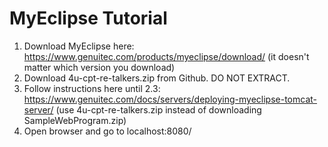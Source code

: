# MyEclipse Tutorial

1.  Download MyEclipse here: https://www.genuitec.com/products/myeclipse/download/ (it doesn't matter which version you download)
2.  Download 4u-cpt-re-talkers.zip from Github. DO NOT EXTRACT.
3.  Follow instructions here until 2.3: https://www.genuitec.com/docs/servers/deploying-myeclipse-tomcat-server/ (use 4u-cpt-re-talkers.zip instead of downloading SampleWebProgram.zip)
4.  Open browser and go to localhost:8080/
